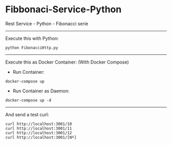 # Fibbonaci-Service-Python
Rest Service - Python - Fibonacci serie

----------------------------------------

Execute this with Python:
```
python FibonacciHttp.py
```

----------------------------------------

Execute this as Docker Container: (With Docker Compose)
- Run Container:
```
docker-compose up
```

- Run Container as Daemon:
```
docker-compose up -d
```
----------------------------------------

And send a test curl:
```
curl http://localhost:3001/10
curl http://localhost:3001/11
curl http://localhost:3001/12
curl http://localhost:3001/[Nº]
```

